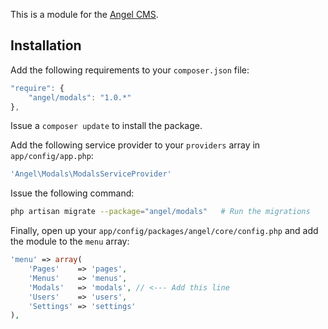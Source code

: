 This is a module for the [Angel CMS](https://github.com/JVMartin/angel).

Installation
------------
Add the following requirements to your `composer.json` file:
```javascript
"require": {
    "angel/modals": "1.0.*"
},
```

Issue a `composer update` to install the package.

Add the following service provider to your `providers` array in `app/config/app.php`:
```php
'Angel\Modals\ModalsServiceProvider'
```

Issue the following command:
```bash
php artisan migrate --package="angel/modals"   # Run the migrations
```

Finally, open up your `app/config/packages/angel/core/config.php` and add the module to the `menu` array:
```php
'menu' => array(
	'Pages'    => 'pages',
	'Menus'    => 'menus',
	'Modals'   => 'modals', // <--- Add this line
	'Users'    => 'users',
	'Settings' => 'settings'
),
```
